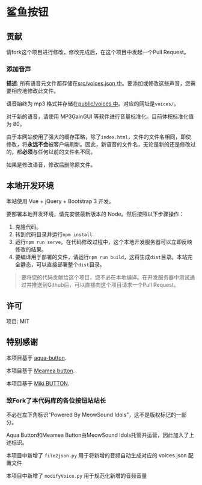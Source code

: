 # 鲨鱼按钮

## 贡献

请fork这个项目进行修改，修改完成后，在这个项目中发起一个Pull Request。

### 添加音声

**描述**: 所有语音元文件都存储在[src/voices.json 中](https://github.com/Drelf2018/nanami-button/blob/main/src/voices.json)。要添加或修改这些声音，您需要相应地修改此文件。

语音始终为 mp3 格式并存储在[public/voices 中](https://github.com/Drelf2018/nanami-button/blob/main/public/voices)。对应的网址是`voices/`。

对于新的语音，请使用 MP3GainGUI 等软件进行音量标准化。目前体积标准化值为 80。

由于本网站使用了强大的缓存策略，除了`index.html`，文件的文件名相同，即使修改，将**永远不会**被客户端刷新。因此，新语音的文件名，无论是新的还是修改过的，都**必须**与任何以前的文件名不同。

如果是修改语音，修改后删除原文件。

## 本地开发环境

本站使用 Vue + jQuery + Bootstrap 3 开发。

要部署本地开发环境，请先安装最新版本的 Node。然后按照以下步骤操作：

1. 克隆代码。
2. 转到代码目录并运行`npm install`.
3. 运行`npm run serve`。在代码修改过程中，这个本地开发服务器可以立即反映修改的结果。
4. 要编译用于部署的文件，请运行`npm run build`，这将生成`dist`目录。本站完全静态，可以直接部署整个`dist`目录。

> 要将您的代码贡献给这个项目，您不必在本地编译。在开发服务器中测试通过并推送到Github后，可以直接向这个项目请求一个Pull Request。

## 许可

项目: MIT


## 特别感谢

本项目基于 [aqua-button](https://github.com/zyzsdy/aqua-button).

本项目基于 [Meamea button](https://github.com/zyzsdy/meamea-button).

本项目基于 [Miki BUTTON](https://github.com/xuziang111/miki-button-src).

### 致Fork了本代码库的各位按钮站站长

不必在左下角标识“Powered By MeowSound Idols”，这不是版权标记的一部分。

Aqua Button和Meamea Button由MeowSound Idols托管并运营，因此加入了上述标识。

本项目中新增了 `file2json.py` 用于将新增的音频自动生成对应的 voices.json 配置文件

本项目中新增了 `modifyVoice.py` 用于规范化新增的音频音量

